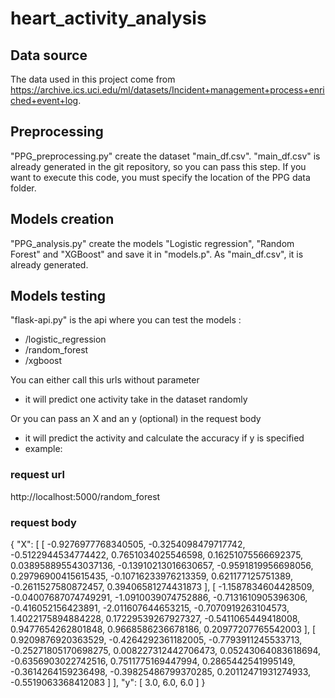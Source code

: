 # heart_activity_analysis

## Data source
The data used in this project come from https://archive.ics.uci.edu/ml/datasets/Incident+management+process+enriched+event+log.

## Preprocessing
"PPG_preprocessing.py" create the dataset "main_df.csv". "main_df.csv" is already generated in the git repository, so you can pass this step. If you want to execute this code, you must specify the location of the PPG data folder.

## Models creation
"PPG_analysis.py" create the models "Logistic regression", "Random Forest" and "XGBoost" and save it in "models.p". As "main_df.csv", it is already generated.

## Models testing
"flask-api.py" is the api where you can test the models :
  - /logistic_regression 
  - /random_forest
  - /xgboost

You can either call this urls without parameter 
  - it will predict one activity take in the dataset randomly
  
Or you can pass an X and an y (optional) in the request body
  - it will predict the activity and calculate the accuracy if y is specified
  - example: 
### request url 
  http://localhost:5000/random_forest
### request body
{ "X": [ [ -0.9276977768340505, -0.3254098479717742, -0.5122944534774422, 0.7651034025546598, 0.16251075566692375, 0.038958895543037136, -0.13910213016630657, -0.9591819956698056, 0.29796900415615435, -0.10716233976213359, 0.621177125751389, -0.2611527580872457, 0.39406581274431873 ],
 [ -1.1587834604428509, -0.04007687074749291, -1.0910039074752886, -0.7131610905396306, -0.416052156423891, -2.011607644653215, -0.7070919263104573, 1.4022175894884228, 0.17229539267927327, -0.5411065449418008, 0.9477654262801848, 0.9668586236678186, 0.20977207765542003 ],
  [ 0.9209876920363529, -0.4264292361182005, -0.7793911245533713, -0.25271805170698275, 0.008227312442706473, 0.05243064083618694, -0.6356903022742516, 0.7511775169447994, 0.2865442541995149, -0.3614264159236498, -0.39825486799370285, 0.20112471931274933, -0.5519063368412083 ] 
 ], "y": [ 3.0,  6.0,  6.0  ] }
